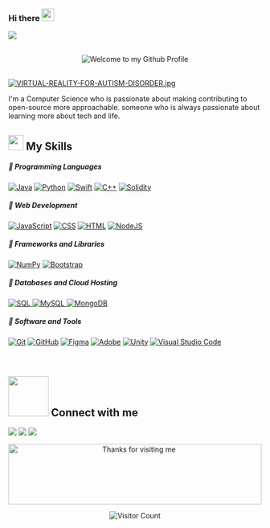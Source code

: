 ### Hi there <img src="https://media.giphy.com/media/hvRJCLFzcasrR4ia7z/giphy.gif" width="25"></h1> 

<p align="left">
  <a href="https://github.com/DenverCoder1/readme-typing-svg"><img src="https://readme-typing-svg.herokuapp.com?lines=My+Name+is+Renad+CS&center=true&width=380&height=45"></a>
</p>
<br>

 <!------------------------------------------------------------------------------------------->
 
<div align="center">
  <img src="https://github.com/BrunnerLivio/brunnerlivio/blob/master/images/welcome.png?raw=true" style="max-width: 100%;" alt="Welcome to my Github Profile" />
  <br>
  <br>
</div>

<!------------------------------------------------------------------------------------------->

[![VIRTUAL-REALITY-FOR-AUTISM-DISORDER.jpg](https://i.postimg.cc/GhHXwqLV/VIRTUAL-REALITY-FOR-AUTISM-DISORDER.jpg)](https://postimg.cc/ppMfKQnJ)

<!------------------------------------------------------------------------------------------->

I'm a Computer Science who is passionate about making contributing to open-source more approachable. someone who is always passionate about learning more about tech and life. 

 <!------------------------------------------------------------------------------------------->
 
<h2><img src = "https://media2.giphy.com/media/QssGEmpkyEOhBCb7e1/giphy.gif?cid=ecf05e47a0n3gi1bfqntqmob8g9aid1oyj2wr3ds3mg700bl&rid=giphy.gif" width ="30"> My Skills</f2> <br>

##### 💪 Programming Languages
<p>
<a href="#">
  <img alt="Java" src="https://img.shields.io/badge/Java-ED8B00.svg?style=for-the-badge&logo=Java&logoColor=ffffff"></a>
<a href="#">
  <img alt="Python" src="https://img.shields.io/badge/Python-3776AB.svg?style=for-the-badge&logo=Python&logoColor=ffffff"></a>
<a href="#">
  <img alt="Swift" src="https://img.shields.io/badge/Swift-FA7848.svg?style=for-the-badge&logo=Swift&logoColor=ffffff"></a>
<a href="#">
  <img alt="C++" src="https://img.shields.io/badge/C%2B%2B-007ACC.svg?style=for-the-badge&logo=C%2B%2B&logoColor=ffffff"></a>
<a href="#">
  <img alt="Solidity" src="https://img.shields.io/badge/Solidity-41B883.svg?style=for-the-badge&logo=Solidity&logoColor=ffffff"></a>
  </p>
 
##### 💪 Web Development
<p>
     <a href="https://github.com/search?q=user%3ADenverCoder1+is%3Arepo+language%3Ajavascript"><img alt="JavaScript" src="https://img.shields.io/badge/JavaScript-2c292d.svg?style=for-the-badge&logo=javascript&logoColor=ffffff"></a>
    <a href="https://github.com/search?q=user%3ADenverCoder1+is%3Arepo+language%3Acss"><img alt="CSS" src="https://img.shields.io/badge/CSS-2c292d.svg?style=for-the-badge&logo=css3&logoColor=ffffff"></a>
    <a href="https://github.com/search?q=user%3ADenverCoder1+is%3Arepo+language%3Ahtml"><img alt="HTML" src="https://img.shields.io/badge/HTML-2c292d.svg?style=for-the-badge&logo=html5&logoColor=ffffff"></a> 
    <a href="https://github.com/search?q=user%3ADenverCoder1+is%3Arepo+language%3Ajavascript"><img alt="NodeJS" src="https://img.shields.io/badge/Node.js-2c292d.svg?style=for-the-badge&logo=node.js&logoColor=ffffff"></a> 
</p> 

##### 💪 Frameworks and Libraries
<p>
    <a href="#"><img alt="NumPy" src="https://img.shields.io/badge/Numpy-2c292d.svg?style=for-the-badge&logo=numpy&logoColor=ffffff"></a>
    <a href="#"><img alt="Bootstrap" src="https://img.shields.io/badge/Bootstrap-2c292d?style=for-the-badge&logo=bootstrap&logoColor=ffffff"></a>
  
</p>

##### 💪 Databases and Cloud Hosting

<p>
  <a href="#">
<img alt="SQL" src="https://img.shields.io/badge/SQL-2c292d.svg?style=for-the-badge&logo=sql&logoColor=ffffff"> </a>
  <a href="#">
<img alt="MySQL" src="https://img.shields.io/badge/MySQL-2c292d.svg?style=for-the-badge&logo=mysql&logoColor=ffffff"> </a>
  <a href="#">
<img alt="MongoDB" src="https://img.shields.io/badge/MongoDB-2c292d.svg?style=for-the-badge&logo=mongodb&logoColor=ffffff"> </a>
</p>

##### 💪 Software and Tools

<p>
 <a href="#">
   <img alt="Git" src="https://img.shields.io/badge/Git-2c292d.svg?style=for-the-badge&logo=git&logoColor=ffffff"></a>
<a href="#">
   <img alt="GitHub" src="https://img.shields.io/badge/GitHub-2c292d.svg?style=for-the-badge&logo=github&logoColor=ffffff"></a>
<a href="#">
   <img alt="Figma" src="https://img.shields.io/badge/Figma-2c292d.svg?style=for-the-badge&logo=figma&logoColor=ffffff"></a>
<a href="#">
   <img alt="Adobe" src="https://img.shields.io/badge/Adobe-2c292d.svg?style=for-the-badge&logo=adobe&logoColor=ffffff"></a>
<a href="#">
   <img alt="Unity" src="https://img.shields.io/badge/Unity-2c292d.svg?style=for-the-badge&logo=unity&logoColor=ffffff"></a>
<a href="#">
   <img alt="Visual Studio Code" src="https://img.shields.io/badge/Visual%20Studio%20Code-2c292d.svg?style=for-the-badge&logo=visual-studio-code&logoColor=ffffff"></a>
</p>

 <!------------------------------------------------------------------------------------------->

<br>
<h2> <img src='https://raw.githubusercontent.com/ShahriarShafin/ShahriarShafin/main/Assets/handshake.gif' width="80"> Connect with me </h2>
<p>
  <a href="https://www.linkedin.com/in/renad-saud">
  <img src="https://img.shields.io/badge/linkedin-007bb8.svg?style=for-the-badge&logo=linkedin&logoColor=white" /></a>
   <a href="mailto:renad.saud.RenadSaud7@hotmail.com?subject=[GitHub]%20🔥%20profile%20contact&body=Hello"><img src="https://img.shields.io/badge/e‑mail-D14836.svg?style=for-the-badge&logo=HotMail&logoColor=ffffff"/></a>
  <a href="https://github.com/Renadsaud">
  <img src="https://img.shields.io/badge/github-1f4236.svg?style=for-the-badge&logo=github&logoColor=white" /></a>
</p

  <!------------------------------------------------------------------------------------------->

<div align="center">
<img height="120" alt="Thanks for visiting me" width="100%" src="https://raw.githubusercontent.com/BrunnerLivio/brunnerlivio/master/images/marquee.svg" />
<br />
</viv>

![Visitor Count](https://profile-counter.glitch.me/Renadsaud/count.svg)


